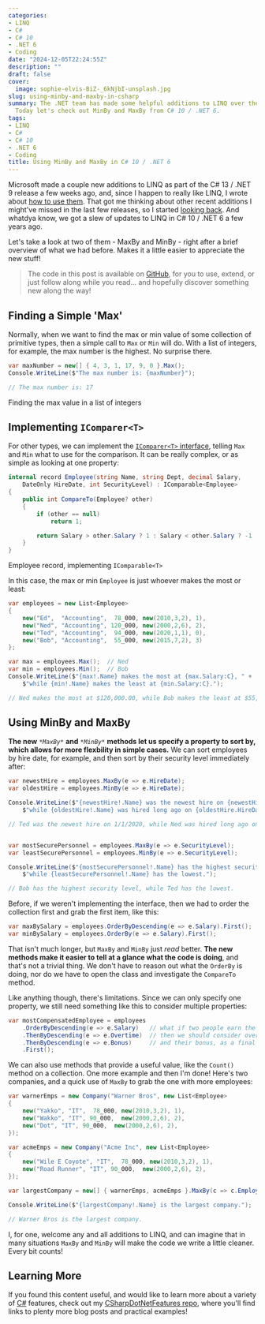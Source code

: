 ```yaml
---
categories:
- LINQ
- C#
- C# 10
- .NET 6
- Coding
date: "2024-12-05T22:24:55Z"
description: ""
draft: false
cover:
  image: sophie-elvis-BiZ-_6kNjbI-unsplash.jpg
slug: using-minby-and-maxby-in-csharp
summary: The .NET team has made some helpful additions to LINQ over the last few years.
  Today let's check out MinBy and MaxBy from C# 10 / .NET 6.
tags:
- LINQ
- C#
- C# 10
- .NET 6
- Coding
title: Using MinBy and MaxBy in C# 10 / .NET 6
---
```

Microsoft made a couple new additions to LINQ as part of the C# 13 / .NET 9 release a few weeks ago, and, since I happen to really like LINQ, I wrote about [how to use them](https://grantwinney.com/using-linq-countby-and-aggregateby-in-csharp/). That got me thinking about other recent additions I might've missed in the last few releases, so I started [looking back](https://learn.microsoft.com/en-us/dotnet/maui/whats-new). And whatdya know, we got a slew of updates to LINQ in C# 10 / .NET 6 a few years ago.

Let's take a look at two of them - MaxBy and MinBy - right after a brief overview of what we had before. Makes it a little easier to appreciate the new stuff!

> The code in this post is available on [GitHub](https://github.com/grantwinney/CSharpDotNetFeatures/tree/master/C%23%2010/MaxByMinBy), for you to use, extend, or just follow along while you read... and hopefully discover something new along the way!

## Finding a Simple 'Max'

Normally, when we want to find the max or min value of some collection of primitive types, then a simple call to `Max` or `Min` will do. With a list of integers, for example, the max number is the highest. No surprise there.

```csharp
var maxNumber = new[] { 4, 3, 1, 17, 9, 0 }.Max();
Console.WriteLine($"The max number is: {maxNumber}");

// The max number is: 17
```

Finding the max value in a list of integers

## Implementing `IComparer<T>`

For other types, we can implement the [`IComparer<T>` interface](https://learn.microsoft.com/en-us/dotnet/api/system.collections.generic.icomparer-1), telling `Max` and `Min` what to use for the comparison. It can be really complex, or as simple as looking at one property:

```csharp
internal record Employee(string Name, string Dept, decimal Salary,
    DateOnly HireDate, int SecurityLevel) : IComparable<Employee>
{
    public int CompareTo(Employee? other)
    {
        if (other == null)
            return 1;

        return Salary > other.Salary ? 1 : Salary < other.Salary ? -1 : 0;
    }
}
```

Employee record, implementing `IComparable<T>`

In this case, the max or min `Employee` is just whoever makes the most or least:

```csharp
var employees = new List<Employee>
{
    new("Ed",  "Accounting",  78_000, new(2010,3,2), 1),
    new("Ned", "Accounting", 120_000, new(2000,2,6), 2),
    new("Ted", "Accounting",  94_000, new(2020,1,1), 0),
    new("Bob", "Accounting",  55_000, new(2015,7,2), 3)
};

var max = employees.Max();  // Ned
var min = employees.Min();  // Bob
Console.WriteLine($"{max!.Name} makes the most at {max.Salary:C}, " +
    $"while {min!.Name} makes the least at {min.Salary:C}.");

// Ned makes the most at $120,000.00, while Bob makes the least at $55,000.00.
```

## Using MinBy and MaxBy

**The new** *`*MaxBy*`* **and** *`*MinBy*`* **methods let us specify a property to sort by, which allows for more flexbility in simple cases.** We can sort employees by hire date, for example, and then sort by their security level immediately after:

```csharp
var newestHire = employees.MaxBy(e => e.HireDate);
var oldestHire = employees.MinBy(e => e.HireDate);

Console.WriteLine($"{newestHire!.Name} was the newest hire on {newestHire.HireDate}, " +
    $"while {oldestHire!.Name} was hired long ago on {oldestHire.HireDate}.");

// Ted was the newest hire on 1/1/2020, while Ned was hired long ago on 2/6/2000.


var mostSecurePersonnel = employees.MaxBy(e => e.SecurityLevel);
var leastSecurePersonnel = employees.MinBy(e => e.SecurityLevel);

Console.WriteLine($"{mostSecurePersonnel!.Name} has the highest security level, " +
    $"while {leastSecurePersonnel!.Name} has the lowest.");

// Bob has the highest security level, while Ted has the lowest.
```

Before, if we weren't implementing the interface, then we had to order the collection first and grab the first item, like this:

```csharp
var maxBySalary = employees.OrderByDescending(e => e.Salary).First();
var minBySalary = employees.OrderBy(e => e.Salary).First();
```

That isn't much longer, but `MaxBy` and `MinBy` just _read_ better. **The new methods make it easier to tell at a glance what the code is doing**, and that's not a trivial thing. We don't have to reason out what the `OrderBy` is doing, nor do we have to open the class and investigate the `CompareTo` method.

Like anything though, there's limitations. Since we can only specify one property, we still need something like this to consider multiple properties:

```csharp
var mostCompensatedEmployee = employees
    .OrderByDescending(e => e.Salary)   // what if two people earn the same salary?
    .ThenByDescending(e => e.Overtime)  // then we should consider overtime too
    .ThenByDescending(e => e.Bonus)     // and their bonus, as a final tie-breaker
    .First();
```

We can also use methods that provide a useful value, like the `Count()` method on a collection. One more example and then I'm done! Here's two companies, and a quick use of `MaxBy` to grab the one with more employees:

```csharp
var warnerEmps = new Company("Warner Bros", new List<Employee>
{
    new("Yakko", "IT",  78_000, new(2010,3,2), 1),
    new("Wakko", "IT", 90_000,  new(2000,2,6), 2),
    new("Dot", "IT", 90_000,  new(2000,2,6), 2),
});

var acmeEmps = new Company("Acme Inc", new List<Employee>
{
    new("Wile E Coyote", "IT",  78_000, new(2010,3,2), 1),
    new("Road Runner", "IT", 90_000,  new(2000,2,6), 2),
});

var largestCompany = new[] { warnerEmps, acmeEmps }.MaxBy(c => c.Employees.Count());

Console.WriteLine($"{largestCompany!.Name} is the largest company.");

// Warner Bros is the largest company.
```

I, for one, welcome any and all additions to LINQ, and can imagine that in many situations `MaxBy` and `MinBy` will make the code we write a little cleaner. Every bit counts!

## Learning More

If you found this content useful, and would like to learn more about a variety of [C#](https://grantwinney.com/tag/csharp/) features, check out my [CSharpDotNetFeatures repo](https://github.com/grantwinney/CSharpDotNetFeatures), where you'll find links to plenty more blog posts and practical examples!